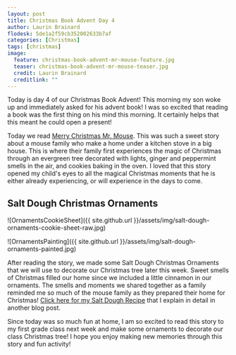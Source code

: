 ```yaml
---
layout: post
title: Christmas Book Advent Day 4
author: Laurin Brainard
flodesk: 5de1a2f59cb352002633b7af
categories: [Christmas]
tags: [christmas]
image:
  feature: christmas-book-advent-mr-mouse-feature.jpg
  teaser: christmas-book-advent-mr-mouse-teaser.jpg
  credit: Laurin Brainard
  creditlink: ""
---
```

Today is day 4 of our Christmas Book Advent! This morning my son woke up and immediately asked for his advent book! I was so excited that reading a book was the first thing on his mind this morning. It certainly helps that this meant he could open a present! 

Today we read [Merry Christmas Mr. Mouse](https://www.amazon.com/gp/product/0803740107/ref=as_li_tl?ie=UTF8&camp=1789&creative=9325&creativeASIN=0803740107&linkCode=as2&tag=theprimarybra-20&linkId=ae27dd4b47f5a3acab380e78aac1050e). This was such a sweet story about a mouse family who make a home under a kitchen stove in a big house. This is where their family first experiences the magic of Christmas through an evergreen tree decorated with lights, ginger and peppermint smells in the air, and cookies baking in the oven. I loved that this story opened my child's eyes to all the magical Christmas moments that he is either already experiencing, or will experience in the days to come.

## Salt Dough Christmas Ornaments
![OrnamentsCookieSheet]({{ site.github.url }}/assets/img/salt-dough-ornaments-cookie-sheet-raw.jpg)

![OrnamentsPainting]({{ site.github.url }}/assets/img/salt-dough-ornaments-painted.jpg)

After reading the story, we made some Salt Dough Christmas Ornaments that we will use to decorate our Christmas tree later this week. Sweet smells of Christmas filled our home since we included a little cinnamon in our ornaments. The smells and moments we shared together as a family reminded me so much of the mouse family as they prepared their home for Christmas! [Click here for my Salt Dough Recipe]() that I explain in detail in another blog post. 

Since today was so much fun at home, I am so excited to read this story to my first grade class next week and make some ornaments to decorate our class Christmas tree! I hope you enjoy making new memories through this story and fun activity!